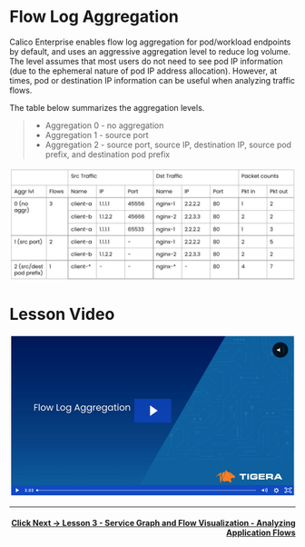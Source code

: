 # Flow Log Aggregation

Calico Enterprise enables flow log aggregation for pod/workload endpoints by default, and uses an aggressive aggregation level to reduce log volume. The level assumes that most users do not need to see pod IP information (due to the ephemeral nature of pod IP address allocation). However, at times, pod or destination IP information can be useful when analyzing traffic flows.  

The table below summarizes the aggregation levels. 
>  - Aggregation 0 - no aggregation
>  - Aggregation 1 - source port
>  - Aggregation 2 - source port, source IP, destination IP, source pod prefix, and destination pod prefix


![flow-log-aggregation](images/flow-log-aggregation.png)

# Lesson Video


<p align="center">
  
[![video-flow-log-aggregation](images/vfla.png)](https://tigera.wistia.com/medias/yhitu7fhop)

</p>

---

#### <div align="right">  [Click Next -> Lesson 3 - Service Graph and Flow Visualization - Analyzing Application Flows](https://github.com/tigera-cs/quickstart-self-service/blob/main/modules/analyze-service-graph.md)</div>